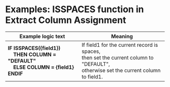 
# Examples: ISSPACES function in Extract Column Assignment 

|Example logic text|Meaning|
|------------------|-------|
|**IF ISSPACES({field1})<br>&nbsp;&nbsp;&nbsp;&nbsp;THEN COLUMN = "DEFAULT"<br>&nbsp;&nbsp;&nbsp;&nbsp;ELSE COLUMN = {field1}<br>ENDIF**|If field1 for the current record is spaces,<br>then set the current column to "DEFAULT",<br>otherwise set the current column to field1.|

